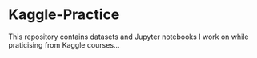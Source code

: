 # Kaggle-Practice


This repository contains datasets and Jupyter notebooks I work on while praticising from Kaggle courses...
